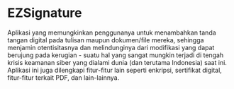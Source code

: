 # EZSignature
Aplikasi yang memungkinkan penggunanya untuk menambahkan tanda tangan digital pada
tulisan maupun dokumen/file mereka, sehingga menjamin otentisitasnya dan melindunginya
dari modifikasi yang dapat berujung pada kerugian - suatu hal yang sangat mungkin terjadi di
tengah krisis keamanan siber yang dialami dunia (dan terutama Indonesia) saat ini. Aplikasi ini
juga dilengkapi fitur-fitur lain seperti enkripsi, sertifikat digital, fitur-fitur terkait PDF, dan
lain-lainnya.
